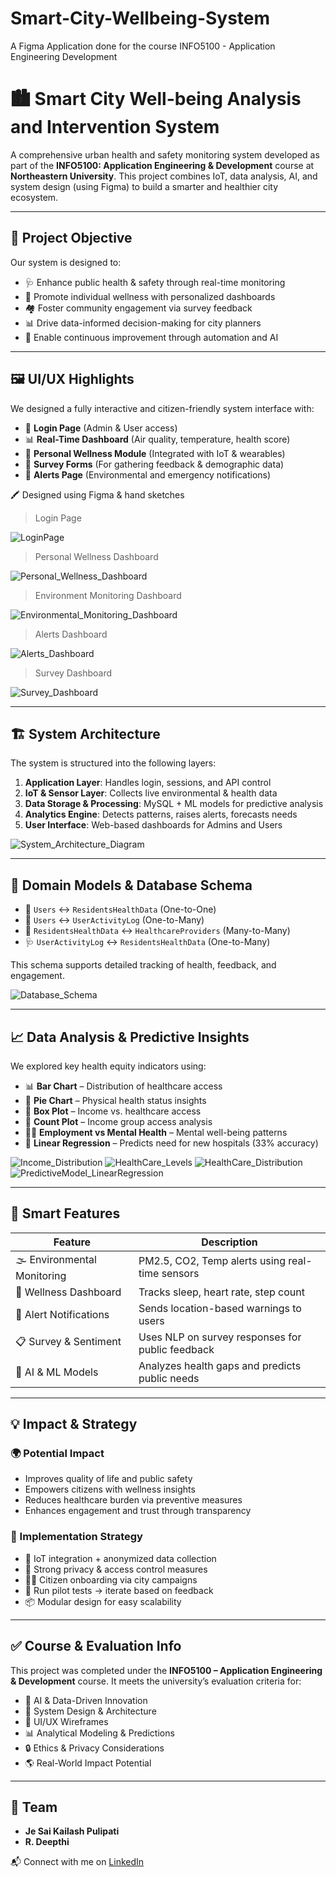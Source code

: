 # Smart-City-Wellbeing-System
A Figma Application done for the course INFO5100 - Application Engineering Development

# 🏙️ Smart City Well-being Analysis and Intervention System

A comprehensive urban health and safety monitoring system developed as part of the **INFO5100: Application Engineering & Development** course at **Northeastern University**. This project combines IoT, data analysis, AI, and system design (using Figma) to build a smarter and healthier city ecosystem.

---

## 📌 Project Objective

Our system is designed to:

- 🩺 Enhance public health & safety through real-time monitoring  
- 🧘 Promote individual wellness with personalized dashboards  
- 🏘️ Foster community engagement via survey feedback  
- 📊 Drive data-informed decision-making for city planners  
- 🔄 Enable continuous improvement through automation and AI  

---

## 🖼️ UI/UX Highlights

We designed a fully interactive and citizen-friendly system interface with:

- 🔐 **Login Page** (Admin & User access)
- 📊 **Real-Time Dashboard** (Air quality, temperature, health score)
- 🧠 **Personal Wellness Module** (Integrated with IoT & wearables)
- 📝 **Survey Forms** (For gathering feedback & demographic data)
- 🚨 **Alerts Page** (Environmental and emergency notifications)

🖍️ Designed using Figma & hand sketches

> Login Page

![LoginPage](https://github.com/user-attachments/assets/6e4bdca1-3242-4fcc-abad-44c9fb48998e)

> Personal Wellness Dashboard

![Personal_Wellness_Dashboard](https://github.com/user-attachments/assets/c8390bb4-2bf1-4c40-9230-b44ed8e3951b)

> Environment Monitoring Dashboard

![Environmental_Monitoring_Dashboard](https://github.com/user-attachments/assets/c5880401-aad6-4585-83fe-4c14de87af4f)

> Alerts Dashboard

![Alerts_Dashboard](https://github.com/user-attachments/assets/a5d64aa1-a289-4f14-9cd2-d14dc57185d1)

> Survey Dashboard

![Survey_Dashboard](https://github.com/user-attachments/assets/97dc2186-ac4b-4012-8243-a30a524aa7bc)

---


## 🏗️ System Architecture

The system is structured into the following layers:

1. **Application Layer**: Handles login, sessions, and API control  
2. **IoT & Sensor Layer**: Collects live environmental & health data  
3. **Data Storage & Processing**: MySQL + ML models for predictive analysis  
4. **Analytics Engine**: Detects patterns, raises alerts, forecasts needs  
5. **User Interface**: Web-based dashboards for Admins and Users

![System_Architecture_Diagram](https://github.com/user-attachments/assets/8be7e7d5-3eaf-4849-bd2d-5f815e759574)

---

## 🧩 Domain Models & Database Schema

- 👤 `Users` ↔ `ResidentsHealthData` (One-to-One)  
- 👥 `Users` ↔ `UserActivityLog` (One-to-Many)  
- 🏥 `ResidentsHealthData` ↔ `HealthcareProviders` (Many-to-Many)  
- 🩺 `UserActivityLog` ↔ `ResidentsHealthData` (One-to-Many)

This schema supports detailed tracking of health, feedback, and engagement.

![Database_Schema](https://github.com/user-attachments/assets/12b0cbc3-7267-477b-b487-8b692e91ddd0)

---

## 📈 Data Analysis & Predictive Insights

We explored key health equity indicators using:

- 📊 **Bar Chart** – Distribution of healthcare access  
- 🧠 **Pie Chart** – Physical health status insights  
- 💸 **Box Plot** – Income vs. healthcare access  
- 🧾 **Count Plot** – Income group access analysis  
- 🧍‍♂️ **Employment vs Mental Health** – Mental well-being patterns  
- 🤖 **Linear Regression** – Predicts need for new hospitals (33% accuracy)

![Income_Distribution](https://github.com/user-attachments/assets/e318cc2c-d74e-401a-a2d1-7b5272857790)
![HealthCare_Levels](https://github.com/user-attachments/assets/cdf1604c-f41d-4986-b319-c3dae91e72a5)
![HealthCare_Distribution](https://github.com/user-attachments/assets/e099b45a-4ddc-434a-8f76-f53c0ab40361)
![PredictiveModel_LinearRegression](https://github.com/user-attachments/assets/a41cdba5-b99f-4a5a-ac03-e641b339bd1a)

---

## 🚨 Smart Features

| Feature                      | Description                                            |
|------------------------------|--------------------------------------------------------|
| 🌫️ Environmental Monitoring | PM2.5, CO2, Temp alerts using real-time sensors        |
| 🧬 Wellness Dashboard         | Tracks sleep, heart rate, step count                   |
| 📢 Alert Notifications       | Sends location-based warnings to users                |
| 📋 Survey & Sentiment        | Uses NLP on survey responses for public feedback       |
| 🧠 AI & ML Models            | Analyzes health gaps and predicts public needs         |

---

## 💡 Impact & Strategy

### 🌍 Potential Impact

- Improves quality of life and public safety  
- Empowers citizens with wellness insights  
- Reduces healthcare burden via preventive measures  
- Enhances engagement and trust through transparency  

### 🚀 Implementation Strategy

- 📡 IoT integration + anonymized data collection  
- 🔐 Strong privacy & access control measures  
- 👩‍🏫 Citizen onboarding via city campaigns  
- 🧪 Run pilot tests → iterate based on feedback  
- 📦 Modular design for easy scalability  

---

## ✅ Course & Evaluation Info

This project was completed under the **INFO5100 – Application Engineering & Development** course. It meets the university’s evaluation criteria for:

- 🧠 AI & Data-Driven Innovation  
- 📐 System Design & Architecture  
- 🎨 UI/UX Wireframes  
- 📊 Analytical Modeling & Predictions  
- 🔒 Ethics & Privacy Considerations  
- 🌎 Real-World Impact Potential  

---

## 🙌 Team

- **Je Sai Kailash Pulipati**  
- **R. Deepthi**

📬 Connect with me on [LinkedIn](https://www.linkedin.com/in/je-pulipati/)
